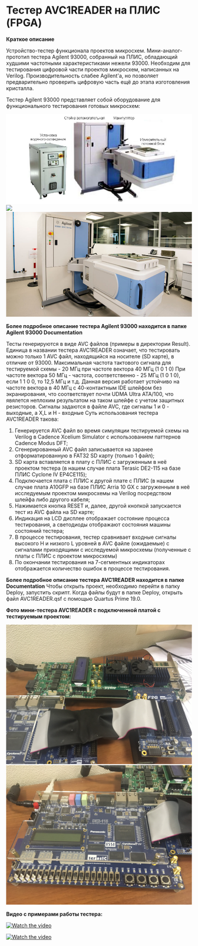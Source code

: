 # Тестер AVC1READER на ПЛИС (FPGA)

**Краткое описание**

Устройство-тестер функционала проектов микросхем. Мини-аналог-прототип тестера Agilent 93000, 
собранный на ПЛИС, обладающий худшими частотными характеристиками нежели 93000. Необходим для тестирования
цифровой части проектов микросхем, написанных на Verilog. Производительность слабее Agilent'a, 
но позволяет предварительно проверить цифровую часть ещё до этапа изготовления кристалла.

Тестер Agilent 93000 представляет собой оборудование для функционального тестирования готовых микросхем:

![](/README.images/1.bmp)
![](/README.images/3.bmp)
![](/README.images/25.bmp)

**Более подробное описание тестера Agilent 93000 находится в папке Agilent 93000 Documentation**

Тесты генерируются в виде AVC файлов (примеры в директории Result). Единица в названии тестера AVC1READER
означает, что тестировать можно только 1 AVC файл, находящийся на носителе (SD карте), в отличие от 93000.
Максимальная частота тактового сигнала для тестируемой схемы - 20 МГц при частоте вектора 40 МГц (1 0 1 0)
При частоте вектора 50 МГц - частота, соответственно - 25 МГц (1 0 1 0), если 1 1 0 0, то 12,5 МГц и т.д.
Данная версия работает устойчиво на частоте вектора в 40 МГц с 40-контактным IDE шлейфом без экранирования, 
что соответствует почти UDMA Ultra ATA/100, что явялется неплохим результатом на таком шлейфе 
с учетом защитных резисторов.
Сигналы задаются в файле AVC, где сигналы 1 и 0 - выходные, а X,L и H - входные
Суть использования тестера AVC1READER такова: 
  1) Генерируется AVC файл во время симуляции тестируемой схемы на Verilog в Cadence Xcelium Simulator 
  с использованием паттернов Cadence Modus DFT;
  2) Сгенерированный AVC файл записывается на заранее отформатированную в FAT32 SD карту (только 1 файл);
  3) SD карта вставляется в плату с ПЛИС с загруженным в неё проектом тестера (в нашем случае плата Terasic 
  DE2-115 на базе ПЛИС Cyclone IV EP4CE115);
  4) Подключается плата с ПЛИС к другой плате с ПЛИС (в нашем случае плата A10GFP на базе ПЛИС Arria 10 GX 
  с загруженным в неё исследуемым проектом микросхемы на Verilog посредством шлейфа либо другого кабеля;
  5) Нажимается кнопка RESET и, далее, другой кнопкой запускается тест из AVC файла на SD карте;
  6) Индикация на LCD дисплее отображает состояние процесса тестирования, а светодиоды отображают состояния 
  машины состояний тестера;
  7) В процессе тестирования, тестер сравнивает входные сигналы высокого H и низкого L уровней в AVC файле
  (ожидаемые) с сигналами приходящими с исследуемой микросхемы (полученные с платы с ПЛИС с проектом микросхемы) 
  8) По окончании тестирования на 7-сегментных индикаторах отображается количество ошибок в процессе
  тестирования.

**Более подробное описание тестера AVC1READER находится в папке Documentation**
Чтобы открыть проект, необходимо перейти в папку Deploy, запустить скрипт. Когда файлы будут в папке Deploy,
открыть файл AVC1READER.qsf с помощью Quartus Prime 19.0.

**Фото мини-тестера AVC1READER с подключенной платой с тестируемым проектом:**

![](/README.images/26.JPG)
![](/README.images/27.JPG)

**Видео с примерами работы тестера:**

[![Watch the video](https://img.youtube.com/vi/sAIZYMB3Xlo/maxresdefault.jpg)](https://youtu.be/sAIZYMB3Xlo)

[![Watch the video](https://img.youtube.com/vi/MAJFpPcSwu8/maxresdefault.jpg)](https://youtu.be/MAJFpPcSwu8)
